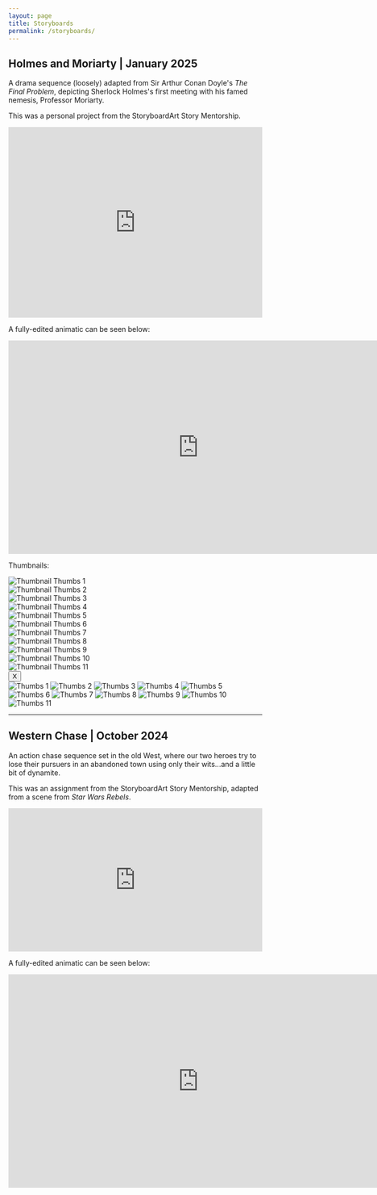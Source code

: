 ```yaml
---
layout: page
title: Storyboards
permalink: /storyboards/
---
```


## Holmes and Moriarty | January 2025

A drama sequence (loosely) adapted from Sir Arthur Conan Doyle's *The Final Problem*, depicting Sherlock Holmes's first meeting with his famed nemesis, Professor Moriarty.

This was a personal project from the StoryboardArt Story Mentorship.

<div style="left: 0; width: 100%; height: 0; position: relative; padding-bottom: 74.9296%;">
<iframe src="https://speakerdeck.com/player/1452122a26a64492855944e36050dde7" style="top: 0; left: 0; width: 100%; height: 100%; position: absolute; border: 0;" allowfullscreen scrolling="no">
</iframe>
</div>

A fully-edited animatic can be seen below:

<iframe width="753" height="423" src="https://www.youtube.com/embed/bhL5Gn70Ngg" title="Animatic -- Holmes and Moriarty" frameborder="0" allow="accelerometer; autoplay; clipboard-write; encrypted-media; gyroscope; picture-in-picture; web-share" referrerpolicy="strict-origin-when-cross-origin" allowfullscreen></iframe>

Thumbnails:

<!-- Thumbnail Gallery -->
<div class="thumbnail-gallery">
  <div class="thumbnail" data-index="0">
    <img src="../images/thumbs/Holmes_And_Moriarty/frame_00001.png" alt="Thumbnail Thumbs 1">
  </div>
  <div class="thumbnail" data-index="1">
    <img src="../images/thumbs/Holmes_And_Moriarty/frame_00002.png" alt="Thumbnail Thumbs 2">
  </div>
  <div class="thumbnail" data-index="2">
    <img src="../images/thumbs/Holmes_And_Moriarty/frame_00003.png" alt="Thumbnail Thumbs 3">
  </div>
  <div class="thumbnail" data-index="3">
    <img src="../images/thumbs/Holmes_And_Moriarty/frame_00004.png" alt="Thumbnail Thumbs 4">
  </div>
  <div class="thumbnail" data-index="4">
    <img src="../images/thumbs/Holmes_And_Moriarty/frame_00005.png" alt="Thumbnail Thumbs 5">
  </div>
  <div class="thumbnail" data-index="5">
    <img src="../images/thumbs/Holmes_And_Moriarty/frame_00006.png" alt="Thumbnail Thumbs 6">
  </div>
  <div class="thumbnail" data-index="6">
    <img src="../images/thumbs/Holmes_And_Moriarty/frame_00007.png" alt="Thumbnail Thumbs 7">
  </div>
  <div class="thumbnail" data-index="7">
    <img src="../images/thumbs/Holmes_And_Moriarty/frame_00008.png" alt="Thumbnail Thumbs 8">
  </div>
  <div class="thumbnail" data-index="8">
    <img src="../images/thumbs/Holmes_And_Moriarty/frame_00009.png" alt="Thumbnail Thumbs 9">
  </div>
  <div class="thumbnail" data-index="9">
    <img src="../images/thumbs/Holmes_And_Moriarty/frame_00010.png" alt="Thumbnail Thumbs 10">
  </div>
  <div class="thumbnail" data-index="10">
    <img src="../images/thumbs/Holmes_And_Moriarty/frame_00011.png" alt="Thumbnail Thumbs 11">
  </div>
</div>

<!-- Full-size Image Viewer (initially hidden) -->
<div class="full-size-gallery">
  <button class="close-gallery">X</button>
  <div class="image-container">
    <img class="full-image" src="../images/thumbs/Holmes_And_Moriarty/frame_00001.png" alt="Thumbs 1">
    <img class="full-image" src="../images/thumbs/Holmes_And_Moriarty/frame_00002.png" alt="Thumbs 2">
    <img class="full-image" src="../images/thumbs/Holmes_And_Moriarty/frame_00003.png" alt="Thumbs 3">
    <img class="full-image" src="../images/thumbs/Holmes_And_Moriarty/frame_00004.png" alt="Thumbs 4">
    <img class="full-image" src="../images/thumbs/Holmes_And_Moriarty/frame_00005.png" alt="Thumbs 5">
    <img class="full-image" src="../images/thumbs/Holmes_And_Moriarty/frame_00006.png" alt="Thumbs 6">
    <img class="full-image" src="../images/thumbs/Holmes_And_Moriarty/frame_00007.png" alt="Thumbs 7">
    <img class="full-image" src="../images/thumbs/Holmes_And_Moriarty/frame_00008.png" alt="Thumbs 8">
    <img class="full-image" src="../images/thumbs/Holmes_And_Moriarty/frame_00009.png" alt="Thumbs 9">
    <img class="full-image" src="../images/thumbs/Holmes_And_Moriarty/frame_00010.png" alt="Thumbs 10">
    <img class="full-image" src="../images/thumbs/Holmes_And_Moriarty/frame_00011.png" alt="Thumbs 11">
  </div>
</div>

---
## Western Chase | October 2024

An action chase sequence set in the old West, where our two heroes try to lose their pursuers in an abandoned town using only their wits...and a little bit of dynamite.

This was an assignment from the StoryboardArt Story Mentorship, adapted from a scene from *Star Wars Rebels*.

<div style="left: 0; width: 100%; height: 0; position: relative; padding-bottom: 56.338%;">
<iframe src="https://speakerdeck.com/player/ed2e24d20fe94e099f2bab9d8ef0bcf9" style="top: 0; left: 0; width: 100%; height: 100%; position: absolute; border: 0;" allowfullscreen scrolling="no">
</iframe>
</div>

A fully-edited animatic can be seen below:

<iframe width="753" height="423" src="https://www.youtube.com/embed/yJYkIwIEmak" title="Animatic -- Western Chase" frameborder="0" allow="accelerometer; autoplay; clipboard-write; encrypted-media; gyroscope; picture-in-picture; web-share" referrerpolicy="strict-origin-when-cross-origin" allowfullscreen></iframe>






<!-- Slick JS -->
<!-- <script src="https://code.jquery.com/jquery-3.6.0.min.js"></script>
<script src="https://cdn.jsdelivr.net/npm/slick-carousel@1.8.1/slick/slick.min.js"></script> -->

<script src="https://code.jquery.com/jquery-3.6.0.min.js"></script>
<script>
$(document).ready(function() {
  // Show the full-size gallery when a thumbnail is clicked
  $('.thumbnail').click(function() {
    var index = $(this).data('index');  // Get the index of the clicked thumbnail
    console.log("thumbnail clicked; index ", index);
    showFullSizeImage(index);  // Show the corresponding full-size image
  });

  // Show the full-size image gallery
  function showFullSizeImage(index) {
    var fullSizeImages = $('.full-size-gallery .full-image');
    fullSizeImages.hide();  // Hide all images

    // Show the image corresponding to the clicked thumbnail
    $(fullSizeImages[index]).show();

    // Show the full-size gallery
    $('.thumbnail-gallery').hide();
    $('.full-size-gallery').show();

    // Store the current index for navigation
    $('.full-size-gallery').data('currentIndex', index);
  }

  // Handle closing the gallery
  $('.close-gallery').click(function() {
    $('.full-size-gallery').hide();
    $('.thumbnail-gallery').show();
  });

  // Handle next image navigation
  $('.next-image').click(function() {
    var currentIndex = $('.full-size-gallery').data('currentIndex');
    var totalImages = $('.full-size-gallery .full-image').length;
    var nextIndex = (currentIndex + 1) % totalImages;  // Wrap around to first image
    showFullSizeImage(nextIndex);  // Show the next image
  });

  // Handle previous image navigation
  $('.prev-image').click(function() {
    var currentIndex = $('.full-size-gallery').data('currentIndex');
    var totalImages = $('.full-size-gallery .full-image').length;
    var prevIndex = (currentIndex - 1 + totalImages) % totalImages;  // Wrap around to last image
    showFullSizeImage(prevIndex);  // Show the previous image
  });
});
</script>

